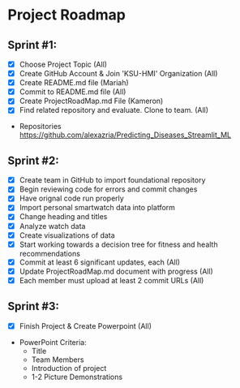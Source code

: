 # Project Roadmap 

## Sprint #1:
  - [x] Choose Project Topic (All)
  - [x] Create GitHub Account & Join 'KSU-HMI' Organization (All)
  - [x] Create README.md file (Mariah)
  - [x] Commit to README.md file (All)
  - [x] Create ProjectRoadMap.md File (Kameron)
  - [x] Find related repository and evaluate. Clone to team. (All)
  -   Repositories
      https://github.com/alexazria/Predicting_Diseases_Streamlit_ML

## Sprint #2:
- [x] Create team in GitHub to import foundational repository
- [x] Begin reviewing code for errors and commit changes
- [x] Have orignal code run properly
- [x] Import personal smartwatch data into platform
- [x] Change heading and titles
- [x] Analyze watch data
- [x] Create visualizations of data
- [x] Start working towards a decision tree for fitness and health recommendations
- [x] Commit at least 6 significant updates, each (All)
- [x] Update ProjectRoadMap.md document with progress (All)
- [x] Each member must upload at least 2 commit URLs (All)

## Sprint #3:
- [x] Finish Project & Create Powerpoint (All)
- PowerPoint Criteria:
  - Title
  - Team Members
  - Introduction of project
  - 1-2 Picture Demonstrations 
